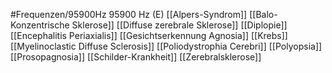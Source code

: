 #Frequenzen/95900Hz
95900 Hz (E)
[[Alpers-Syndrom]]
[[Balo-Konzentrische Sklerose]]
[[Diffuse zerebrale Sklerose]]
[[Diplopie]]
[[Encephalitis Periaxialis]]
[[Gesichtserkennung Agnosia]]
[[Krebs]]
[[Myelinoclastic Diffuse Sclerosis]]
[[Poliodystrophia Cerebri]]
[[Polyopsia]]
[[Prosopagnosia]]
[[Schilder-Krankheit]]
[[Zerebralsklerose]]